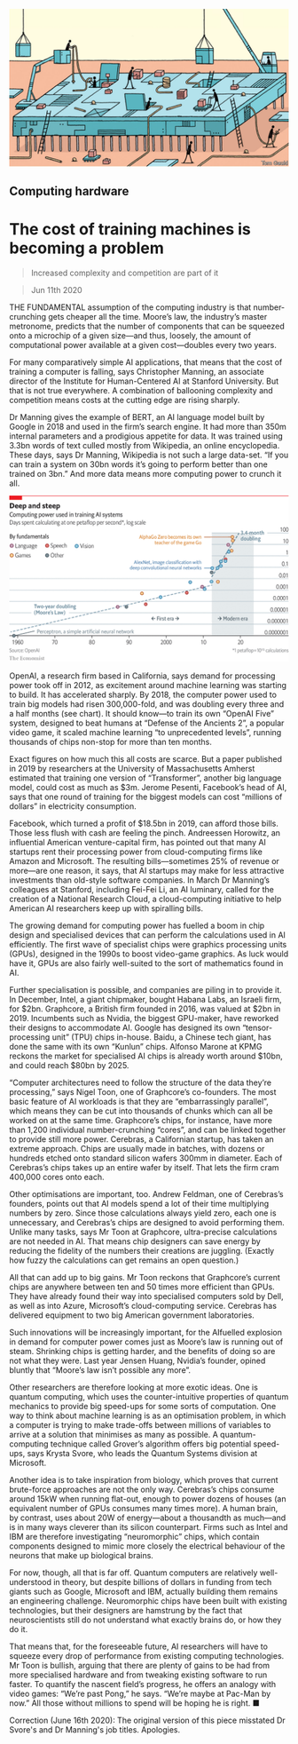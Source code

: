 ![](./images/20200613_TQD004_0.jpg)

## Computing hardware

# The cost of training machines is becoming a problem

> Increased complexity and competition are part of it

> Jun 11th 2020

THE FUNDAMENTAL assumption of the computing industry is that number-crunching gets cheaper all the time. Moore’s law, the industry’s master metronome, predicts that the number of components that can be squeezed onto a microchip of a given size—and thus, loosely, the amount of computational power available at a given cost—doubles every two years.

For many comparatively simple AI applications, that means that the cost of training a computer is falling, says Christopher Manning, an associate director of the Institute for Human-Centered AI at Stanford University. But that is not true everywhere. A combination of ballooning complexity and competition means costs at the cutting edge are rising sharply.

Dr Manning gives the example of BERT, an AI language model built by Google in 2018 and used in the firm’s search engine. It had more than 350m internal parameters and a prodigious appetite for data. It was trained using 3.3bn words of text culled mostly from Wikipedia, an online encyclopedia. These days, says Dr Manning, Wikipedia is not such a large data-set. “If you can train a system on 30bn words it’s going to perform better than one trained on 3bn.” And more data means more computing power to crunch it all.

![](./images/20200613_TQC666.png)

OpenAI, a research firm based in California, says demand for processing power took off in 2012, as excitement around machine learning was starting to build. It has accelerated sharply. By 2018, the computer power used to train big models had risen 300,000-fold, and was doubling every three and a half months (see chart). It should know—to train its own “OpenAI Five” system, designed to beat humans at “Defense of the Ancients 2”, a popular video game, it scaled machine learning “to unprecedented levels”, running thousands of chips non-stop for more than ten months.

Exact figures on how much this all costs are scarce. But a paper published in 2019 by researchers at the University of Massachusetts Amherst estimated that training one version of “Transformer”, another big language model, could cost as much as $3m. Jerome Pesenti, Facebook’s head of AI, says that one round of training for the biggest models can cost “millions of dollars” in electricity consumption.

Facebook, which turned a profit of $18.5bn in 2019, can afford those bills. Those less flush with cash are feeling the pinch. Andreessen Horowitz, an influential American venture-capital firm, has pointed out that many AI startups rent their processing power from cloud-computing firms like Amazon and Microsoft. The resulting bills—sometimes 25% of revenue or more—are one reason, it says, that AI startups may make for less attractive investments than old-style software companies. In March Dr Manning’s colleagues at Stanford, including Fei-Fei Li, an AI luminary, called for the creation of a National Research Cloud, a cloud-computing initiative to help American AI researchers keep up with spiralling bills.

The growing demand for computing power has fuelled a boom in chip design and specialised devices that can perform the calculations used in AI efficiently. The first wave of specialist chips were graphics processing units (GPUs), designed in the 1990s to boost video-game graphics. As luck would have it, GPUs are also fairly well-suited to the sort of mathematics found in AI.

Further specialisation is possible, and companies are piling in to provide it. In December, Intel, a giant chipmaker, bought Habana Labs, an Israeli firm, for $2bn. Graphcore, a British firm founded in 2016, was valued at $2bn in 2019. Incumbents such as Nvidia, the biggest GPU-maker, have reworked their designs to accommodate AI. Google has designed its own “tensor-processing unit” (TPU) chips in-house. Baidu, a Chinese tech giant, has done the same with its own “Kunlun” chips. Alfonso Marone at KPMG reckons the market for specialised AI chips is already worth around $10bn, and could reach $80bn by 2025.

“Computer architectures need to follow the structure of the data they’re processing,” says Nigel Toon, one of Graphcore’s co-founders. The most basic feature of AI workloads is that they are “embarrassingly parallel”, which means they can be cut into thousands of chunks which can all be worked on at the same time. Graphcore’s chips, for instance, have more than 1,200 individual number-crunching “cores”, and can be linked together to provide still more power. Cerebras, a Californian startup, has taken an extreme approach. Chips are usually made in batches, with dozens or hundreds etched onto standard silicon wafers 300mm in diameter. Each of Cerebras’s chips takes up an entire wafer by itself. That lets the firm cram 400,000 cores onto each.

Other optimisations are important, too. Andrew Feldman, one of Cerebras’s founders, points out that AI models spend a lot of their time multiplying numbers by zero. Since those calculations always yield zero, each one is unnecessary, and Cerebras’s chips are designed to avoid performing them. Unlike many tasks, says Mr Toon at Graphcore, ultra-precise calculations are not needed in AI. That means chip designers can save energy by reducing the fidelity of the numbers their creations are juggling. (Exactly how fuzzy the calculations can get remains an open question.)

All that can add up to big gains. Mr Toon reckons that Graphcore’s current chips are anywhere between ten and 50 times more efficient than GPUs. They have already found their way into specialised computers sold by Dell, as well as into Azure, Microsoft’s cloud-computing service. Cerebras has delivered equipment to two big American government laboratories.

Such innovations will be increasingly important, for the AIfuelled explosion in demand for computer power comes just as Moore’s law is running out of steam. Shrinking chips is getting harder, and the benefits of doing so are not what they were. Last year Jensen Huang, Nvidia’s founder, opined bluntly that “Moore’s law isn’t possible any more”.

Other researchers are therefore looking at more exotic ideas. One is quantum computing, which uses the counter-intuitive properties of quantum mechanics to provide big speed-ups for some sorts of computation. One way to think about machine learning is as an optimisation problem, in which a computer is trying to make trade-offs between millions of variables to arrive at a solution that minimises as many as possible. A quantum-computing technique called Grover’s algorithm offers big potential speed-ups, says Krysta Svore, who leads the Quantum Systems division at Microsoft.

Another idea is to take inspiration from biology, which proves that current brute-force approaches are not the only way. Cerebras’s chips consume around 15kW when running flat-out, enough to power dozens of houses (an equivalent number of GPUs consumes many times more). A human brain, by contrast, uses about 20W of energy—about a thousandth as much—and is in many ways cleverer than its silicon counterpart. Firms such as Intel and IBM are therefore investigating “neuromorphic” chips, which contain components designed to mimic more closely the electrical behaviour of the neurons that make up biological brains.

For now, though, all that is far off. Quantum computers are relatively well-understood in theory, but despite billions of dollars in funding from tech giants such as Google, Microsoft and IBM, actually building them remains an engineering challenge. Neuromorphic chips have been built with existing technologies, but their designers are hamstrung by the fact that neuroscientists still do not understand what exactly brains do, or how they do it.

That means that, for the foreseeable future, AI researchers will have to squeeze every drop of performance from existing computing technologies. Mr Toon is bullish, arguing that there are plenty of gains to be had from more specialised hardware and from tweaking existing software to run faster. To quantify the nascent field’s progress, he offers an analogy with video games: “We’re past Pong,” he says. “We’re maybe at Pac-Man by now.” All those without millions to spend will be hoping he is right. ■

Correction (June 16th 2020): The original version of this piece misstated Dr Svore's and Dr Manning's job titles. Apologies. 